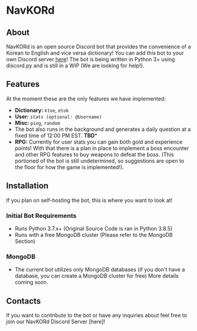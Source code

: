 # NavKORd
## About
NavKORd is an open source Discord bot that provides the convenience of a Korean to English and vice versa dictionary! You can add this bot to your own Discord server [here](https://discord.com/api/oauth2/authorize?client_id=728971425041612840&permissions=395137182784&scope=bot)! The bot is being written in Python 3+ using discord.py and is still in a WIP (We are looking for help!).
## Features
At the moment these are the only features we have implemented:
* **Dictionary:** `ktoe`, `etok`
* **User:** `stats (optional: @Username)`
* **Misc:** `ping`, `random`
* The bot also runs in the background and generates a daily question at a fixed time of 12:00 PM EST.
**TBD***
* **RPG:** Currently for user stats you can gain both gold and experience points! With that there is a plan in place to implement a boss encounter and other RPG features to buy weapons to defeat the boss. (This portioned of the bot is still undetermined, so suggestions are open to the floor for how the game is implemented!).
## Installation
If you plan on self-hosting the bot, this is where you want to look at!
### Initial Bot Requirements
* Runs Python 3.7.x+ (Original Source Code is ran in Python 3.8.5)
* Runs with a free MongoDB cluster (Please refer to the MongoDB Section)
### MongoDB
* The current bot utilizes only MongoDB databases (if you don't have a database, you can create a MongoDB cluster for free) More details coming soon.
## Contacts
If you want to contribute to the bot or have any inquiries about feel free to join our NavKORd Discord Server [here]!
